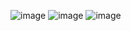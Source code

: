 ![image](/assets/Pentest_Note/master/img/224.png)
![image](/assets/Pentest_Note/master/img/225.png)
![image](/assets/Pentest_Note/master/img/226.png)